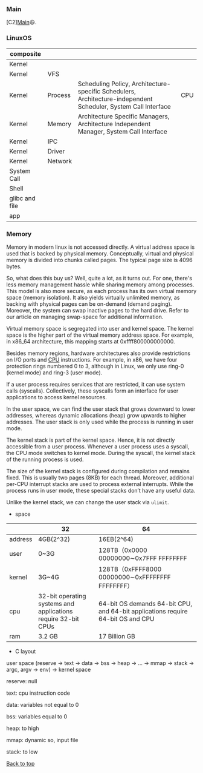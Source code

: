 ### Main

[C2][Main](index.md)😃.

### LinuxOS

|   composite    |         |                                                                                                                |     |
| -------------- | ------- | -------------------------------------------------------------------------------------------------------------- | --- |
| Kernel         |         |                                                                                                                |     |
| Kernel         | VFS     |                                                                                                                |     |
| Kernel         | Process | Scheduling Policy, Architecture-specific Schedulers, Architecture-independent Scheduler, System Call Interface | CPU |
| Kernel         | Memory  | Architecture Specific Managers, Architecture Independent Manager, System Call Interface                        |     |
| Kernel         | IPC     |                                                                                                                |     |
| Kernel         | Driver  |                                                                                                                |     |
| Kernel         | Network |                                                                                                                |     |
| System Call    |         |                                                                                                                |     |
| Shell          |         |                                                                                                                |     |
| glibc and file |         |                                                                                                                |     |
| app            |         |                                                                                                                |     |

### Memory

Memory in modern linux is not accessed directly. A virtual address space is used that is backed by physical memory. Conceptually, virtual and physical memory is divided into chunks called pages. The typical page size is 4096 bytes.

So, what does this buy us? Well, quite a lot, as it turns out. For one, there's less memory management hassle while sharing memory among processes. This model is also more secure, as each process has its own virtual memory space (memory isolation). It also yields virtually unlimited memory, as backing with physical pages can be on-demand (demand paging). Moreover, the system can swap inactive pages to the hard drive. Refer to our article on managing swap-space for additional information.

Virtual memory space is segregated into user and kernel space. The kernel space is the higher part of the virtual memory address space. For example, in x86_64 architecture, this mapping starts at 0xffff800000000000.

Besides memory regions, hardware architectures also provide restrictions on I/O ports and [CPU](Hardware_CPU.md) instructions. For example, in x86, we have four protection rings numbered 0 to 3, although in Linux, we only use ring-0 (kernel mode) and ring-3 (user mode).

If a user process requires services that are restricted, it can use system calls (syscalls). Collectively, these syscalls form an interface for user applications to access kernel resources.

In the user space, we can find the user stack that grows downward to lower addresses, whereas dynamic allocations (heap) grow upwards to higher addresses. The user stack is only used while the process is running in user mode.

The kernel stack is part of the kernel space. Hence, it is not directly accessible from a user process. Whenever a user process uses a syscall, the CPU mode switches to kernel mode. During the syscall, the kernel stack of the running process is used.

The size of the kernel stack is configured during compilation and remains fixed. This is usually two pages (8KB) for each thread. Moreover, additional per-CPU interrupt stacks are used to process external interrupts. While the process runs in user mode, these special stacks don’t have any useful data.

Unlike the kernel stack, we can change the user stack via `ulimit`.

- space

|         |                              32                               |                                       64                                        |
| ------- | ------------------------------------------------------------- | ------------------------------------------------------------------------------- |
| address | 4GB(2^32)                                                     | 16EB(2^64)                                                                      |
| user    | 0~3G                                                          | 128TB（0x0000 00000000∼0x7FFF FFFFFFFF                                           |
| kernel  | 3G~4G                                                         | 128TB（0xFFFF8000 00000000∼0xFFFFFFFF FFFFFFFF）                                 |
| cpu     | 32-bit operating systems and applications require 32-bit CPUs | 64-bit OS demands 64-bit CPU, and 64-bit applications require 64-bit OS and CPU |
| ram     | 3.2 GB                                                        | 17 Billion GB                                                                   |

- C layout


user space (reserve -> text -> data -> bss -> heap -> ... -> mmap -> stack -> argc, argv -> env)                                                  -> kernel space

reserve: null

text: cpu instruction code

data: variables not equal to 0

bss: variables equal to 0

heap: to high

mmap: dynamic so, input file

stack: to low

<a href="#top">Back to top</a>
